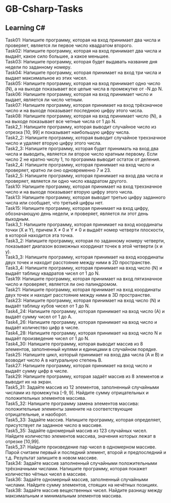 # GB-Csharp-Tasks
## Learning C#

Task01: Напишите программу, которая на вход принимает два числа и проверяет, является ли первое число квадратом второго.  
Task02: Напишите программу, которая на вход принимает два числа и выдаёт, какое сило большее, а какое меньшее.  
Task03: Напишите программу, которая будет выдавать название дня недели по заданному номеру.  
Task04: Напишите программу, которая принимает на вход три числа и выдает максимальное из этих чисел.  
Task05: Напишите программу, которая на вход принимает одно число (N), а на выходе показывает все целые числа в промежутке от -N до N.  
Task06: Напишите программу, которая на вход принимает число и выдает, является ли число четным.  
Task07: Напишите программу, которая принимает на вход трёхзначное число и на выходе показывает последнюю цифру этого числа.  
Task08: Напишите программу, которая на вход принимает число (N), а на выходе показывает все четные числа от 1 до N.  
Task2_1: Напишите программу, которая выводит случайное число из отрезка [10, 99] и показывает наибольшую цифру числа.  
Task2_2: Напишите программу, которая выводит случайное трехзначное число и удаляет вторую цифру этого числа.  
Task2_3: Напишите программу, которая будет принимать на вход два числа и выводить, является ли второе число кратным первому. Если число 2 не кратно числу 1, то программа выводит остаток от деления.  
Task2_4: Напишите программу, которая принимает на вход число и проверяет, кратно ли оно одновременно 7 и 23.  
Task2_5: Напишите программу, которая принимает на вход два числа и проверяет, является ли одно число квадратом другого.  
Task10: Напишите программу, которая принимает на вход трехзначное число и на выходе показывает вторую цифру этого числа.  
Task13: Напишите программу, которая выводит третью цифру заданного числа или сообщает, что третьей цифры нет.  
Task15: Напишите программу, которая принимает на вход цифру, обозначающую день недели, и проверяет, является ли этот день выходным.  
Task3_1: Напишите программу, которая принимает на вход координаты точки (X и Y), причем X ≠ 0 и Y ≠ 0 и выдаёт номер четверти плоскости, в которой находится эта точка.  
Task3_2: Напишите программу, которая по заданному номеру четверти, показывает диапазон возможных координат точек в этой четверти (x и y).  
Task3_3: Напишите программу, которая принимает на вход координаты двух точек и находит расстояние между ними в 2D пространстве.  
Task3_4: Напишите программу, которая принимает на вход число (N) и выдаёт таблицу квадратов чисел от 1 до N.  
Task19: Напишите программу, которая принимает на вход пятизначное число и проверяет, является ли оно палиндромом.  
Task21: Напишите программу, которая принимает на вход координаты двух точек и находит расстояние между ними в 3D пространстве.  
Task23: Напишите программу, которая принимает на вход число (N) и выдаёт таблицу кубов чисел от 1 до N.  
Task4_24: Напишите программу, которая принимает на вход число (А) и выдаёт сумму чисел от 1 до А.  
Task4_26: Напишите программу, которая принимает на вход число и выдаёт количество цифр в числе.  
Task4_28: Напишите программу, которая принимает на вход число N и выдаёт произведение чисел от 1 до N.  
Task4_30: Напишите программу, которая выводит массив из 8 элементов, заполненный нулями и единицами в случайном порядке.  
Task25: Напишите цикл, который принимает на вход два числа (A и B) и возводит число A в натуральную степень B.  
Task27: Напишите программу, которая принимает на вход число и выдаёт сумму цифр в числе.  
Task29: Напишите программу, которая задаёт массив из 8 элементов и выводит их на экран.  
Task5_31: Задайте массив из 12 элементов, заполненный случайными числами из промежутка [-9, 9]. Найдите сумму отрицательных и положительных элементов массива.  
Task5_32: Напишите программу замена элементов массива: положительные элементы замените на соответствующие отрицательные, и наоборот.  
Task5_33: Задайте массив. Напишите программу, которая определяет, присутствует ли заданное число в массиве.  
Task5_35: Задайте одномерный массив из 123 случайных чисел. Найдите количество элементов массива, значения которых лежат в отрезке [10,99].  
Task5_37: Найдите произведение пар чисел в одномерном массиве. Парой считаем первый и последний элемент, второй и предпоследний и т.д. Результат запишите в новом массиве.  
Task34: Задайте массив заполненный случайными положительными трёхзначными числами. Напишите программу, которая покажет количество чётных чисел в массиве.  
Task36: Задайте одномерный массив, заполненный случайными числами. Найдите сумму элементов, стоящих на нечётных позициях.  
Task38: Задайте массив вещественных чисел. Найдите разницу между максимальным и минимальным элементов массива.  
